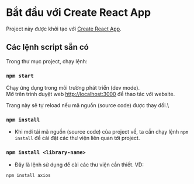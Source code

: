 # Bắt đầu với Create React App

Project này được khởi tạo với [Create React App](https://github.com/facebook/create-react-app).

## Các lệnh script sẵn có

Trong thư mục project, chạy lệnh:

### `npm start`

Chạy ứng dụng trong môi trường phát triển (dev mode).\
Mở trên trình duyệt web [http://localhost:3000](http://localhost:3000) để thao tác với website.

Trang này sẽ tự reload nếu mã nguồn (source code) được thay đổi.\

### `npm install`
- Khi mới tải mã nguồn (source code) của project về, ta cần chạy lệnh `npm install` để cài đặt các thư viện liên quan tới project.

### `npm install <library-name>`
- Đây là lệnh sử dụng để cài các thư viện cần thiết. VD:
```
npm install axios
```
